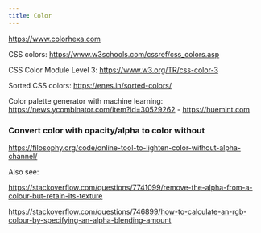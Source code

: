 ```yaml
---
title: Color
---
```


https://www.colorhexa.com

CSS colors: https://www.w3schools.com/cssref/css_colors.asp

CSS Color Module Level 3: https://www.w3.org/TR/css-color-3

Sorted CSS colors: https://enes.in/sorted-colors/

Color palette generator with machine learning: https://news.ycombinator.com/item?id=30529262 - https://huemint.com


### Convert color with opacity/alpha to color without

https://filosophy.org/code/online-tool-to-lighten-color-without-alpha-channel/

Also see:

https://stackoverflow.com/questions/7741099/remove-the-alpha-from-a-colour-but-retain-its-texture

https://stackoverflow.com/questions/746899/how-to-calculate-an-rgb-colour-by-specifying-an-alpha-blending-amount
